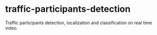 # traffic-participants-detection
Traffic participants detection, localization and classification on real time video.
